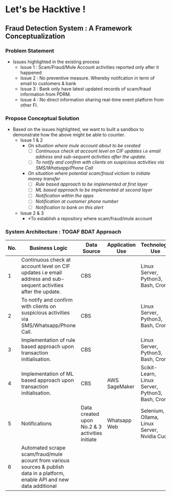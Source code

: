 # Let's be Hacktive !
## Fraud Detection System : A Framework Conceptualization
### Problem Statement
- Issues highlighted in the existing process
    - Issue 1 : Scam/Fraud/Mule Account activities reported only after it happened
    - Issue 2 : No preventive measure. Whereby notifcation in term of email to customers & bank
    - Issue 3 : Bank only have latest updated records of scam/fraud information from PDRM. 
    - Issue 4 : No direct information sharing real-time event platform from other FI. 

### Propose Conceptual Solution
- Based on the issues highlighted, we want to built a sandbox to demonstrate how the above might be able to counter.
    - Issue 1 & 2
        - *On situation where mule account about to be created*
            - [ ] *Continuous check at account level on CIF updates i.e email address and sub-sequent activities after the update.*
            - [ ] *To notify and confirm with clients on suspicious activities via SMS/Whatsapp/Phone Call*
        - *On situation where potential scam/fraud victiom to initiate money transfer*
            - [ ] *Rule based approach to be implemented at first layer*
            - [ ] *ML based approach to be implemented at second layer*
            - [ ] *Notification within the apps*
            - [ ] *Notification at customer phone number*
            - [ ] *Notification to bank on this alert*

    - Issue 2 & 3
        - *To establish a repository where scam/fraud/mule account 

### System Architecture : TOGAF BDAT Approach

| No. |Business Logic| Data Source | Application Use | Technology Use  |
--|------------|-------------|-----------------|-----------------|
|1|Continuous check at account level on CIF updates i.e email address and sub-sequent activities after the update.| CBS | | Linux Server, Python3, Bash, Cron |
|2|To notify and confirm with clients on suspicious activities via SMS/Whatsapp/Phone Call.|CBS| | Linux Server, Python3, Bash, Cron |
|3|Implementation of rule based approach upon transaction initialisation. | CBS| | Linux Server, Python3, Bash, Cron|
|4|Implementation of ML based approach upon transaction initialisation. | CBS| AWS SageMaker  | Scikit-Learn, Linux Server, Python3, Bash, Cron |
|5|Notifications | Data created upon No.2 & 3 activities initiate | Whatsapp Web| Selenium, Ollama, Linux Server, Nvidia Cuda |
|6|Automated scrape scam/fraud/mule acount from various sources & publish data in a platform, enable API and new data additional |
